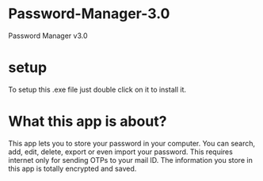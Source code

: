 # Password-Manager-3.0
Password Manager v3.0
# setup
  To setup this .exe file just double click on it to install it.
# What this app is about?
This app lets you to store your password in your computer. You can search, add, edit, delete, export or even import your password. This requires internet only for sending OTPs to your mail ID. The information you store in this app is totally encrypted and saved.
